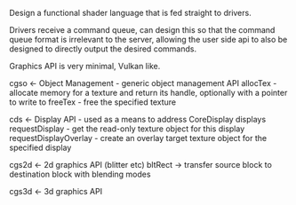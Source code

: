 Design a functional shader language that is fed straight to drivers.

Drivers receive a command queue, can design this so that the command queue format is irrelevant to the server, allowing the user side api to also be designed to directly output the desired commands.

Graphics API is very minimal, Vulkan like.

cgso <- Object Management - generic object management API
    allocTex - allocate memory for a texture and return its handle, optionally with a pointer to write to
    freeTex - free the specified texture

cds <- Display API - used as a means to address CoreDisplay displays
    requestDisplay - get the read-only texture object for this display
    requestDisplayOverlay - create an overlay target texture object for the specified display

cgs2d <- 2d graphics API (blitter etc)
    bltRect -> transfer source block to destination block with blending modes
    

cgs3d <- 3d graphics API